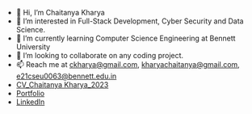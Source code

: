 - 👋 Hi, I’m Chaitanya Kharya
- 👀 I’m interested in Full-Stack Development, Cyber Security and Data Science.
- 🌱 I’m currently learning Computer Science Engineering at Bennett University
- 💞️ I’m looking to collaborate on any coding project.
- 📫 Reach me at ckharya@gmail.com, kharyachaitanya@gmail.com, e21cseu0063@bennett.edu.in
- [CV_Chaitanya Kharya_2023](https://github.com/ChaitanyaKharya2003/ChaitanyaKharya2003/files/11562146/CV_Chaitanya.Kharya_May_2023.pdf)
- [Portfolio](https://drive.google.com/drive/folders/1Fkzuk2v0kUik8kWa0x9hJzgA3GSOA6cp?usp=drive_link)
- [LinkedIn](https://www.linkedin.com/in/chaitanyakharya/)

<!---
ChaitanyaKharya2003/ChaitanyaKharya2003 is a ✨ special ✨ repository because its `README.md` (this file) appears on your GitHub profile.
You can click the Preview link to take a look at your changes.
--->
